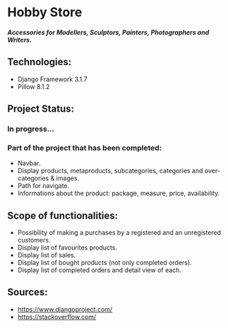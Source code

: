 # Hobby Store
##### Accessories for Modellers, Sculptors, Painters, Photographers and Writers.

## Technologies:
* Django Framework 3.1.7
* Pillow 8.1.2

## Project Status:
### In progress...
### Part of the project that has been completed: 
* Navbar.
* Display products, metaproducts, subcategories, categories and over-categories & images.
* Path for navigate.
* Informations about the product: package, measure, price, availability.

## Scope of functionalities:
* Possibility of making a purchases by a registered and an unregistered customers.
* Display list of favourites products.
* Display list of sales.
* Display list of bought products (not only completed orders).
* Display list of completed orders and detail view of each.

## Sources:
* https://www.djangoproject.com/
* https://stackoverflow.com/
